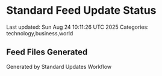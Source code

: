 # Standard Feed Update Status
Last updated: Sun Aug 24 10:11:26 UTC 2025
Categories: technology,business,world

## Feed Files Generated

Generated by Standard Updates Workflow
